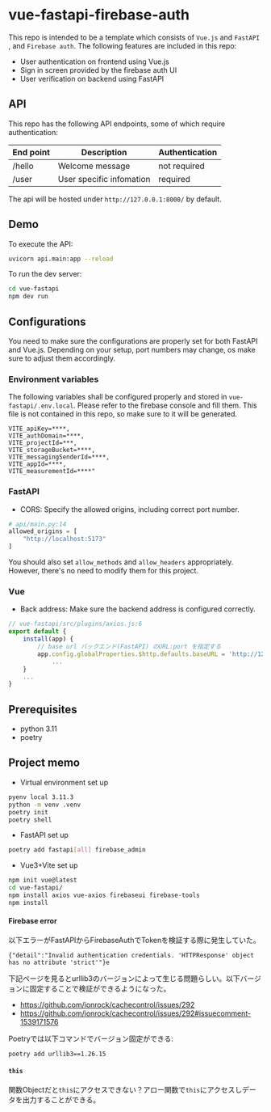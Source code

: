 # vue-fastapi-firebase-auth

This repo is intended to be a template which consists of `Vue.js` and `FastAPI` , and `Firebase auth`.
The following features are included in this repo:
- User authentication on frontend using Vue.js
- Sign in screen provided by the firebase auth UI
- User verification on backend using FastAPI

## API
This repo has the following API endpoints, some of which require authentication:

| End point | Description              | Authentication |
|-----------|--------------------------|---------------|
| /hello    | Welcome message          | not required  |
| /user     | User specific infomation | required      |

The api will be hosted under `http://127.0.0.1:8000/` by default.

## Demo

To execute the API:
```bash
uvicorn api.main:app --reload
```

To run the dev server:
```bash
cd vue-fastapi
npm dev run
```

## Configurations
You need to make sure the configurations are properly set for both FastAPI and Vue.js.
Depending on your setup, port numbers may change, os make sure to adjust them accordingly.

### Environment variables
The following variables shall be configured properly and stored in `vue-fastapi/.env.local`.
Please refer to the firebase console and fill them.
This file is not contained in this repo, so make sure to it will be generated.

```.env
VITE_apiKey=****,
VITE_authDomain=****,
VITE_projectId=***,
VITE_storageBucket=****,
VITE_messagingSenderId=****,
VITE_appId=****,
VITE_measurementId=****"
```

### FastAPI
- CORS: Specify the allowed origins, including correct port number.
```python
# api/main.py:14
allowed_origins = [
    "http://localhost:5173"
]
```
You should also set `allow_methods` and `allow_headers` appropriately.
However, there's no need to modify them for this project.

### Vue
- Back address: Make sure the backend address is configured correctly.
```javascript
// vue-fastapi/src/plugins/axios.js:6
export default {
    install(app) {
        // base url バックエンド(FastAPI) のURL:port を指定する
        app.config.globalProperties.$http.defaults.baseURL = 'http://127.0.0.1:8000/'
            ...
    }
    ...
}
```


## Prerequisites
- python 3.11
- poetry

## Project memo

- Virtual environment set up
```bash
pyenv local 3.11.3
python -m venv .venv
poetry init
poetry shell
```

- FastAPI set up
```bash
poetry add fastapi[all] firebase_admin
```

- Vue3+Vite set up
```bash
npm init vue@latest
cd vue-fastapi/
npm install axios vue-axios firebaseui firebase-tools
npm install
```


#### Firebase error

以下エラーがFastAPIからFirebaseAuthでTokenを検証する際に発生していた。
```
{"detail":"Invalid authentication credentials. 'HTTPResponse' object has no attribute 'strict'"}e
```

下記ページを見るとurllib3のバージョンによって生じる問題らしい。以下バージョンに固定することで検証ができるようになった。
- https://github.com/ionrock/cachecontrol/issues/292
- https://github.com/ionrock/cachecontrol/issues/292#issuecomment-1539171576

Poetryでは以下コマンドでバージョン固定ができる:
```bash
poetry add urllib3==1.26.15
```

#### `this`
関数Objectだと`this`にアクセスできない？アロー関数で`this`にアクセスしデータを出力することができる。

